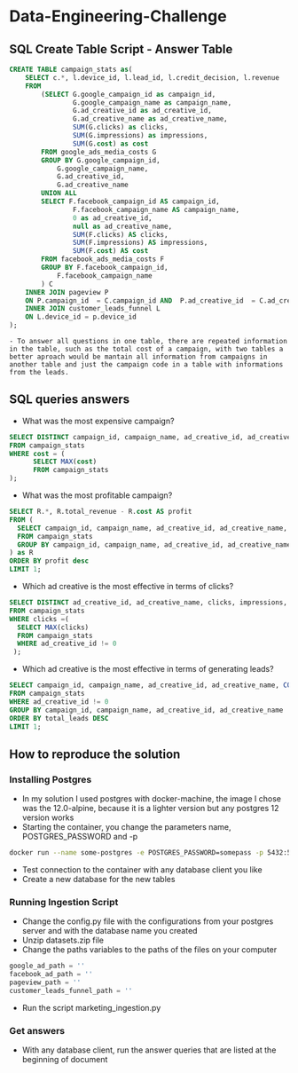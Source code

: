 # Data-Engineering-Challenge

## SQL Create Table Script - Answer Table
``` sql
CREATE TABLE campaign_stats as(
    SELECT c.*, l.device_id, l.lead_id, l.credit_decision, l.revenue
    FROM
        (SELECT G.google_campaign_id as campaign_id,
                G.google_campaign_name as campaign_name,
                G.ad_creative_id as ad_creative_id,
                G.ad_creative_name as ad_creative_name,
                SUM(G.clicks) as clicks,
                SUM(G.impressions) as impressions,
                SUM(G.cost) as cost
        FROM google_ads_media_costs G
        GROUP BY G.google_campaign_id,
            G.google_campaign_name,
            G.ad_creative_id,
            G.ad_creative_name
        UNION ALL
        SELECT F.facebook_campaign_id AS campaign_id,
                F.facebook_campaign_name AS campaign_name,
                0 as ad_creative_id,
                null as ad_creative_name,
                SUM(F.clicks) AS clicks,
                SUM(F.impressions) AS impressions,
                SUM(F.cost) AS cost
        FROM facebook_ads_media_costs F
        GROUP BY F.facebook_campaign_id,
            F.facebook_campaign_name
        ) C
    INNER JOIN pageview P
    ON P.campaign_id  = C.campaign_id AND  P.ad_creative_id  = C.ad_creative_id
    INNER JOIN customer_leads_funnel L
    ON L.device_id = p.device_id
);
```
    - To answer all questions in one table, there are repeated information in the table, such as the total cost of a campaign, with two tables a better aproach would be mantain all information from campaigns in another table and just the campaign code in a table with informations from the leads.

## SQL queries answers

  - What was the most expensive campaign?
  ``` sql
  SELECT DISTINCT campaign_id, campaign_name, ad_creative_id, ad_creative_name, clicks, impressions, cost
  FROM campaign_stats
  WHERE cost = (
        SELECT MAX(cost) 
        FROM campaign_stats
  );
  ```
  - What was the most profitable campaign?
  ``` sql
  SELECT R.*, R.total_revenue - R.cost AS profit 
  FROM (
    SELECT campaign_id, campaign_name, ad_creative_id, ad_creative_name, cost, SUM(revenue) as total_revenue
    FROM campaign_stats
    GROUP BY campaign_id, campaign_name, ad_creative_id, ad_creative_name, cost
  ) as R
  ORDER BY profit desc
  LIMIT 1;
  ```
  - Which ad creative is the most effective in terms of clicks?
  ``` sql
  SELECT DISTINCT ad_creative_id, ad_creative_name, clicks, impressions, cost
  FROM campaign_stats
  WHERE clicks =(
    SELECT MAX(clicks)
    FROM campaign_stats
    WHERE ad_creative_id != 0
   );
  ```
  - Which ad creative is the most effective in terms of generating leads?
  ``` sql
  SELECT campaign_id, campaign_name, ad_creative_id, ad_creative_name, COUNT(DISTINCT lead_id) as total_leads
  FROM campaign_stats
  WHERE ad_creative_id != 0
  GROUP BY campaign_id, campaign_name, ad_creative_id, ad_creative_name
  ORDER BY total_leads DESC
  LIMIT 1;
  ```
  
## How to reproduce the solution

### Installing Postgres
  - In my solution I used postgres with docker-machine, the image I chose was the 12.0-alpine, because it is a lighter version but any postgres 12 version works
  - Starting the container, you change the parameters name, POSTGRES_PASSWORD and -p
  ``` sh
  docker run --name some-postgres -e POSTGRES_PASSWORD=somepass -p 5432:5432 -d postgres-12.0-alpine
  ```
  - Test connection to the container with any database client you like
  - Create a new database for the new tables

### Running Ingestion Script
  - Change the config.py file with the configurations from your postgres server and with the database name you created
  - Unzip datasets.zip file
  - Change the paths variables to the paths of the files on your computer
  ``` python 
  google_ad_path = ''
  facebook_ad_path = ''
  pageview_path = ''
  customer_leads_funnel_path = ''
  ```
  - Run the script marketing_ingestion.py
  
### Get answers
  - With any database client, run the answer queries that are listed at the beginning of document
